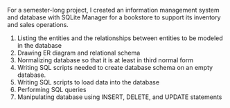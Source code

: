 For a semester-long project, I created an information management system and database with SQLite Manager for a bookstore to support its inventory and sales operations.

1. Listing the entities and the relationships between entities to be modeled in the database
2. Drawing ER diagram and relational schema
3. Normalizing database so that it is at least in third normal form
4. Writing SQL scripts needed to create database schema on an empty database.
5. Writing SQL scripts to load data into the database
6. Performing SQL queries
7. Manipulating database using INSERT, DELETE, and UPDATE statements
